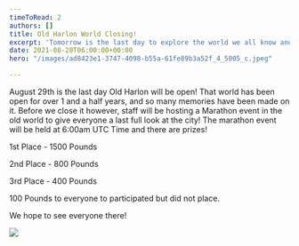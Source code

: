 ```yaml
---
timeToRead: 2
authors: []
title: Old Harlon World Closing!
excerpt: 'Tomorrow is the last day to explore the world we all know and love! '
date: 2021-08-28T06:00:00+00:00
hero: "/images/ad8423e1-3747-4098-b55a-61fe89b3a52f_4_5005_c.jpeg"

---
```

August 29th is the last day Old Harlon will be open! That world has been open for over 1 and a half years, and so many memories have been made on it. Before we close it however, staff will be hosting a Marathon event in the old world to give everyone a last full look at the city! The marathon event will be held at 6:00am UTC Time and there are prizes!

1st Place - 1500 Pounds

2nd Place - 800 Pounds

3rd Place - 400 Pounds

100 Pounds to everyone to participated but did not place.

We hope to see everyone there!

![](https://media.discordapp.net/attachments/299174364929064970/881260752051265627/Screenshot_86.png)